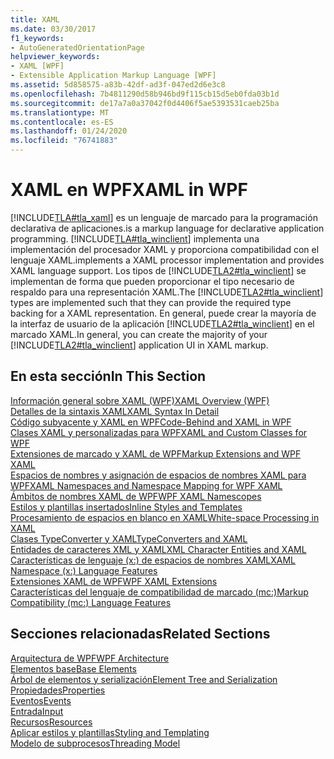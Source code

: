 ```yaml
---
title: XAML
ms.date: 03/30/2017
f1_keywords:
- AutoGeneratedOrientationPage
helpviewer_keywords:
- XAML [WPF]
- Extensible Application Markup Language [WPF]
ms.assetid: 5d858575-a83b-42df-ad3f-047ed2d6e3c8
ms.openlocfilehash: 7b4811290d58b946bd9f115cb15d5eb0fda03b1d
ms.sourcegitcommit: de17a7a0a37042f0d4406f5ae5393531caeb25ba
ms.translationtype: MT
ms.contentlocale: es-ES
ms.lasthandoff: 01/24/2020
ms.locfileid: "76741883"
---
```

# <a name="xaml-in-wpf"></a><span data-ttu-id="a3b10-102">XAML en WPF</span><span class="sxs-lookup"><span data-stu-id="a3b10-102">XAML in WPF</span></span>

[!INCLUDE[TLA#tla_xaml](../../../../includes/tlasharptla-xaml-md.md)] <span data-ttu-id="a3b10-103">es un lenguaje de marcado para la programación declarativa de aplicaciones.</span><span class="sxs-lookup"><span data-stu-id="a3b10-103">is a markup language for declarative application programming.</span></span> [!INCLUDE[TLA#tla_winclient](../../../../includes/tlasharptla-winclient-md.md)] <span data-ttu-id="a3b10-104">implementa una implementación del procesador XAML y proporciona compatibilidad con el lenguaje XAML.</span><span class="sxs-lookup"><span data-stu-id="a3b10-104">implements a XAML processor implementation and provides XAML language support.</span></span> <span data-ttu-id="a3b10-105">Los tipos de [!INCLUDE[TLA2#tla_winclient](../../../../includes/tla2sharptla-winclient-md.md)] se implementan de forma que pueden proporcionar el tipo necesario de respaldo para una representación XAML.</span><span class="sxs-lookup"><span data-stu-id="a3b10-105">The [!INCLUDE[TLA2#tla_winclient](../../../../includes/tla2sharptla-winclient-md.md)] types are implemented such that they can provide the required type backing for a XAML representation.</span></span> <span data-ttu-id="a3b10-106">En general, puede crear la mayoría de la interfaz de usuario de la aplicación [!INCLUDE[TLA2#tla_winclient](../../../../includes/tla2sharptla-winclient-md.md)] en el marcado XAML.</span><span class="sxs-lookup"><span data-stu-id="a3b10-106">In general, you can create the majority of your [!INCLUDE[TLA2#tla_winclient](../../../../includes/tla2sharptla-winclient-md.md)] application UI in XAML markup.</span></span>  
  
## <a name="in-this-section"></a><span data-ttu-id="a3b10-107">En esta sección</span><span class="sxs-lookup"><span data-stu-id="a3b10-107">In This Section</span></span>  

[<span data-ttu-id="a3b10-108">Información general sobre XAML (WPF)</span><span class="sxs-lookup"><span data-stu-id="a3b10-108">XAML Overview (WPF)</span></span>](xaml-overview-wpf.md)  
[<span data-ttu-id="a3b10-109">Detalles de la sintaxis XAML</span><span class="sxs-lookup"><span data-stu-id="a3b10-109">XAML Syntax In Detail</span></span>](xaml-syntax-in-detail.md)  
[<span data-ttu-id="a3b10-110">Código subyacente y XAML en WPF</span><span class="sxs-lookup"><span data-stu-id="a3b10-110">Code-Behind and XAML in WPF</span></span>](code-behind-and-xaml-in-wpf.md)  
[<span data-ttu-id="a3b10-111">Clases XAML y personalizadas para WPF</span><span class="sxs-lookup"><span data-stu-id="a3b10-111">XAML and Custom Classes for WPF</span></span>](xaml-and-custom-classes-for-wpf.md)  
[<span data-ttu-id="a3b10-112">Extensiones de marcado y XAML de WPF</span><span class="sxs-lookup"><span data-stu-id="a3b10-112">Markup Extensions and WPF XAML</span></span>](markup-extensions-and-wpf-xaml.md)  
[<span data-ttu-id="a3b10-113">Espacios de nombres y asignación de espacios de nombres XAML para WPF</span><span class="sxs-lookup"><span data-stu-id="a3b10-113">XAML Namespaces and Namespace Mapping for WPF XAML</span></span>](xaml-namespaces-and-namespace-mapping-for-wpf-xaml.md)  
[<span data-ttu-id="a3b10-114">Ámbitos de nombres XAML de WPF</span><span class="sxs-lookup"><span data-stu-id="a3b10-114">WPF XAML Namescopes</span></span>](wpf-xaml-namescopes.md)  
[<span data-ttu-id="a3b10-115">Estilos y plantillas insertados</span><span class="sxs-lookup"><span data-stu-id="a3b10-115">Inline Styles and Templates</span></span>](inline-styles-and-templates.md)  
[<span data-ttu-id="a3b10-116">Procesamiento de espacios en blanco en XAML</span><span class="sxs-lookup"><span data-stu-id="a3b10-116">White-space Processing in XAML</span></span>](../../../desktop-wpf/xaml-services/white-space-processing.md)  
[<span data-ttu-id="a3b10-117">Clases TypeConverter y XAML</span><span class="sxs-lookup"><span data-stu-id="a3b10-117">TypeConverters and XAML</span></span>](typeconverters-and-xaml.md)  
[<span data-ttu-id="a3b10-118">Entidades de caracteres XML y XAML</span><span class="sxs-lookup"><span data-stu-id="a3b10-118">XML Character Entities and XAML</span></span>](../../../desktop-wpf/xaml-services/xml-character-entities.md)  
[<span data-ttu-id="a3b10-119">Características de lenguaje (x:) de espacios de nombres XAML</span><span class="sxs-lookup"><span data-stu-id="a3b10-119">XAML Namespace (x:) Language Features</span></span>](../../../desktop-wpf/xaml-services/namespace-language-features.md)  
[<span data-ttu-id="a3b10-120">Extensiones XAML de WPF</span><span class="sxs-lookup"><span data-stu-id="a3b10-120">WPF XAML Extensions</span></span>](wpf-xaml-extensions.md)  
[<span data-ttu-id="a3b10-121">Características del lenguaje de compatibilidad de marcado (mc:)</span><span class="sxs-lookup"><span data-stu-id="a3b10-121">Markup Compatibility (mc:) Language Features</span></span>](markup-compatibility-mc-language-features.md)  
  
## <a name="related-sections"></a><span data-ttu-id="a3b10-122">Secciones relacionadas</span><span class="sxs-lookup"><span data-stu-id="a3b10-122">Related Sections</span></span>  

[<span data-ttu-id="a3b10-123">Arquitectura de WPF</span><span class="sxs-lookup"><span data-stu-id="a3b10-123">WPF Architecture</span></span>](wpf-architecture.md)  
[<span data-ttu-id="a3b10-124">Elementos base</span><span class="sxs-lookup"><span data-stu-id="a3b10-124">Base Elements</span></span>](base-elements.md)  
[<span data-ttu-id="a3b10-125">Árbol de elementos y serialización</span><span class="sxs-lookup"><span data-stu-id="a3b10-125">Element Tree and Serialization</span></span>](element-tree-and-serialization.md)  
[<span data-ttu-id="a3b10-126">Propiedades</span><span class="sxs-lookup"><span data-stu-id="a3b10-126">Properties</span></span>](properties-wpf.md)  
[<span data-ttu-id="a3b10-127">Eventos</span><span class="sxs-lookup"><span data-stu-id="a3b10-127">Events</span></span>](events-wpf.md)  
[<span data-ttu-id="a3b10-128">Entrada</span><span class="sxs-lookup"><span data-stu-id="a3b10-128">Input</span></span>](input-wpf.md)  
[<span data-ttu-id="a3b10-129">Recursos</span><span class="sxs-lookup"><span data-stu-id="a3b10-129">Resources</span></span>](resources-wpf.md)  
[<span data-ttu-id="a3b10-130">Aplicar estilos y plantillas</span><span class="sxs-lookup"><span data-stu-id="a3b10-130">Styling and Templating</span></span>](../../../desktop-wpf/fundamentals/styles-templates-overview.md)  
[<span data-ttu-id="a3b10-131">Modelo de subprocesos</span><span class="sxs-lookup"><span data-stu-id="a3b10-131">Threading Model</span></span>](threading-model.md)

